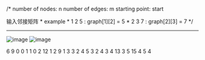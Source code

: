 /*
number of nodes: n
number of edges: m
starting point: start

输入邻接矩阵
         * example
         * 1 2 5 : graph[1][2] = 5
         * 2 3 7 : graph[2][3] = 7
*/

--------------------------------------------------------
![image](https://img-blog.csdnimg.cn/20190221213659917.png)
![image](https://img-blog.csdnimg.cn/20190221213707307.png)


6
9
0
0 1 1
0 2 12
1 2 9
1 3 3
2 4 5
3 2 4
3 4 13
3 5 15
4 5 4
